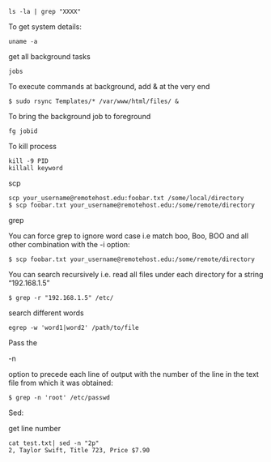```
ls -la | grep "XXXX"
```

To get system details:

```
uname -a
```

get all background tasks

```
jobs
```

To execute commands at background, add & at the very end

```
$ sudo rsync Templates/* /var/www/html/files/ &
```

To bring the background job to foreground

```
fg jobid
```

To kill process

```
kill -9 PID
killall keyword
```

scp

```
scp your_username@remotehost.edu:foobar.txt /some/local/directory
$ scp foobar.txt your_username@remotehost.edu:/some/remote/directory
```

grep

You can force grep to ignore word case i.e match boo, Boo, BOO and all other combination with the -i option:

```
$ scp foobar.txt your_username@remotehost.edu:/some/remote/directory
```

You can search recursively i.e. read all files under each directory for a string “192.168.1.5”

```
$ grep -r "192.168.1.5" /etc/
```

search  different words

```
egrep -w 'word1|word2' /path/to/file
```

Pass the

-n

option to precede each line of output with the number of the line in the text file from which it was obtained:

```
$ grep -n 'root' /etc/passwd
```

Sed:

get line number

```
cat test.txt| sed -n "2p"
2, Taylor Swift, Title 723, Price $7.90
```




